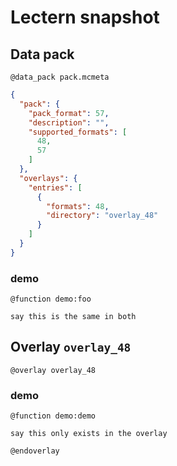 # Lectern snapshot

## Data pack

`@data_pack pack.mcmeta`

```json
{
  "pack": {
    "pack_format": 57,
    "description": "",
    "supported_formats": [
      48,
      57
    ]
  },
  "overlays": {
    "entries": [
      {
        "formats": 48,
        "directory": "overlay_48"
      }
    ]
  }
}
```

### demo

`@function demo:foo`

```mcfunction
say this is the same in both
```

## Overlay `overlay_48`

`@overlay overlay_48`

### demo

`@function demo:demo`

```mcfunction
say this only exists in the overlay
```

`@endoverlay`

